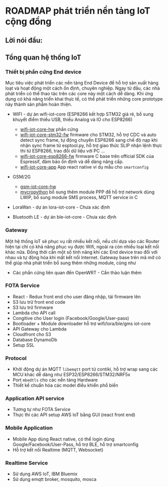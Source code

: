 # ROADMAP phát triển nền tảng IoT cộng đồng
## Lời nói đầu:

## Tổng quan hệ thống IoT 

### Thiết bị phần cứng End device 

Mục tiêu việc phát triển các nền tảng End Device để hỗ trợ sản xuất hàng loạt và hoạt động một cách ổn định, chuyên nghiệp. 
Ngay từ đầu, các nhà phát triển có thể thao tác trên các core này một cách dễ dàng. Khi ứng dụng có khả năng triển khai thực tế, có thể phát triển những core prototype này thành sản phẩm hoàn thiện.

- WIFI - dự án wifi-iot-core (ESP8266 kết hợp STM32 giá rẻ, bổ sung khuyết điểm thiếu USB, thiếu Analog và IO cho ESP8266)
    + [wifi-iot-core-hw](https://github.com/genuine-engineering/wifi-iot-core-hw) phần cứng 
    + [wifi-iot-core-stm32-fw](https://github.com/genuine-engineering/wifi-iot-core-stm32-fw) firmware cho STM32, hỗ trợ CDC và auto detect sync frame, tự động chuyển ESP8266 sang chế độ nạp khi nhận sync frame từ esptool.py, hỗ trợ giao thức SLIP nhận lệnh thực thi từ ESP8266, trao đổi dữ liệu với PC ...
    + [wifi-iot-core-esp8266-fw](https://github.com/genuine-engineering/wifi-iot-core-esp8266-fw) firmware C base trên official SDK của Espressif, đảm bảo ổn định và dễ dàng nâng cấp.
    + [wifi-iot-core-app](https://github.com/genuine-engineering/wifi-iot-core-app) App react native ví dụ mẫu cho `smartconfig`

- GSM/2G 
    + [gsm-iot-core-hw](https://github.com/genuine-engineering/gsm-iot-core-hw) 
    + [mycropython](https://github.com/micropython/micropython) bổ sung thêm module PPP để hỗ trợ network dùng LWIP, bổ sung module SMS process, MQTT service in C
- LoraWan  - dự án lora-iot-core - Chưa xác định 
- Bluetooth LE - dự án ble-iot-core - Chưa xác định

### Gateway 

Một hệ thống IoT sẽ phục vụ rất nhiều kết nối, nếu chỉ dựa vào các Router hiện tại chỉ có khả năng phục vụ được Wifi, ngoài ra còn nhiều loại kết nối khác nữa. Đồng thời cần một số tính năng khi các End device trao đổi với nhau và tự động hóa khi mất kết nối Internet. Gateway base trên mã mở có thể giúp nhà phát triển bổ sung thêm những module, cũng như 
- Các phần cứng liên quan đến OpenWRT - Cần thảo luận thêm 

### FOTA Service 

- React - Redux front end cho user đăng nhập, tải firmware lên 
- S3 lưu trữ front end code 
- S3 lưu trữ firmware 
- Lambda cho API call 
- Congitive cho User login (Facebook/Google/User-pass)
- Bootloader + Module downloader hỗ trợ wifi/lora/ble/gms iot-core 
- API Gateway cho Lambda 
- Cloudfront cho S3 
- Database DynamoDb 
- Setup SSL

### Protocol 

- Khởi động dự án MQTT `libemqtt` port từ contiki, hỗ trợ wrap sang các MCU khác dễ dàng như ESP32/ESP8266/STM32/NRF5x
- Port `mbedtls` cho các nền tảng Hardware
- Thiết kế chuẩn hóa các model điều khiển phổ biến  

### Application API service

- Tương tự như FOTA Service 
- Thực thi các API setup AWS IoT bằng GUI (react front end)

### Mobile Application
- Mobile App dùng React native, có thể login dùng Google/Facebook/User-Pass, hỗ trợ BLE, hỗ trợ smartconfig
- Hỗ trợ kết nối Realtime (MQTT, Websocket)


### Realtime Service 

- Sử dụng AWS IoT, IBM Bluemix 
- Sử dụng emqtt broker, mosquito, mosca 